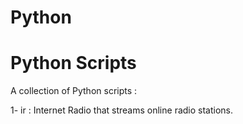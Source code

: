 # Python
Python Scripts
======================================
A collection of Python scripts :

1- ir : Internet Radio that streams online radio stations.
